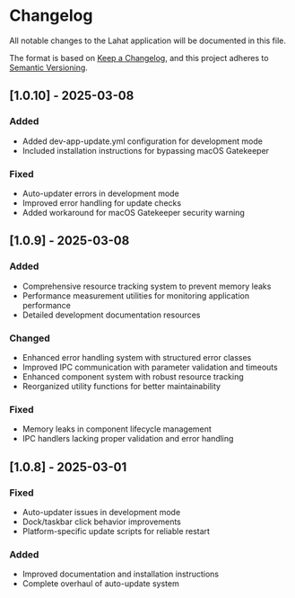 # Changelog

All notable changes to the Lahat application will be documented in this file.

The format is based on [Keep a Changelog](https://keepachangelog.com/en/1.0.0/),
and this project adheres to [Semantic Versioning](https://semver.org/spec/v2.0.0.html).

## [1.0.10] - 2025-03-08

### Added
- Added dev-app-update.yml configuration for development mode
- Included installation instructions for bypassing macOS Gatekeeper

### Fixed
- Auto-updater errors in development mode
- Improved error handling for update checks
- Added workaround for macOS Gatekeeper security warning

## [1.0.9] - 2025-03-08

### Added
- Comprehensive resource tracking system to prevent memory leaks
- Performance measurement utilities for monitoring application performance
- Detailed development documentation resources

### Changed
- Enhanced error handling system with structured error classes
- Improved IPC communication with parameter validation and timeouts
- Enhanced component system with robust resource tracking
- Reorganized utility functions for better maintainability

### Fixed
- Memory leaks in component lifecycle management
- IPC handlers lacking proper validation and error handling

## [1.0.8] - 2025-03-01

### Fixed
- Auto-updater issues in development mode
- Dock/taskbar click behavior improvements
- Platform-specific update scripts for reliable restart

### Added
- Improved documentation and installation instructions
- Complete overhaul of auto-update system